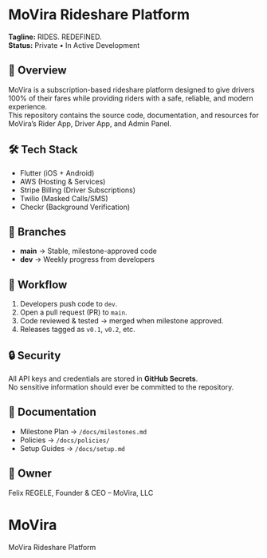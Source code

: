 # MoVira Rideshare Platform

**Tagline:** RIDES. REDEFINED.  
**Status:** Private • In Active Development

## 📌 Overview
MoVira is a subscription-based rideshare platform designed to give drivers 100% of their fares while providing riders with a safe, reliable, and modern experience.  
This repository contains the source code, documentation, and resources for MoVira’s Rider App, Driver App, and Admin Panel.

## 🛠 Tech Stack
- Flutter (iOS + Android)
- AWS (Hosting & Services)
- Stripe Billing (Driver Subscriptions)
- Twilio (Masked Calls/SMS)
- Checkr (Background Verification)

## 🔀 Branches
- **main** → Stable, milestone-approved code  
- **dev** → Weekly progress from developers  

## 🚀 Workflow
1. Developers push code to `dev`.
2. Open a pull request (PR) to `main`.
3. Code reviewed & tested → merged when milestone approved.
4. Releases tagged as `v0.1`, `v0.2`, etc.

## 🔒 Security
All API keys and credentials are stored in **GitHub Secrets**.  
No sensitive information should ever be committed to the repository.

## 📂 Documentation
- Milestone Plan → `/docs/milestones.md`  
- Policies → `/docs/policies/`  
- Setup Guides → `/docs/setup.md`

## 👤 Owner
Felix REGELE, Founder & CEO – MoVira, LLC
# MoVira
MoVira  Rideshare Platform
